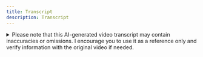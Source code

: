 ```yaml
---
title: Transcript
description: Transcript
---
```


<details>
<summary>
Please note that this AI-generated video transcript may contain inaccuracies or omissions. 
I encourage you to use it as a reference only and verify information with the original video if needed.
</summary>

0:05 Hi everyone! Today, I’m going to be talking about this paper, “How to Find Production Incidents: Empirical Study”.

0:13 Links and slides will be on that link, and all the references and all this stuff, and the video too.

0:21 So, a quick outline following the paper: first, we’re going to talk about the methodology the author used to study
those incidents. They looked into root causes and mitigation strategies. They looked into delays, what caused those
delays in terms of detecting, reposing, and actually acting in mitigation. They have some lessons learned, which they
analyzed from the actual on-call engineers who wrote reports.

0:50 They classify those in different categories, and in the end, they have a multi-dimensional analysis between all
those categories to see what the main trends and conclusions are, of course.

1:01 So, the methodology - where does that data come from, and what do they do with this incident report? All the
incident reports come from a single, at least user-facing service, Microsoft Teams. I’ve seen there are more than one
service behind that, and they analyzed and studied 152 different reports.

1:21 They looked at their mitigation, root causes, the direction, and mitigation approaches. They only looked at the
reports which included the complete post-mortem report, and they mentioned that 35 more they didn’t look at because they
didn’t have the full post-mortem report with all the details they needed for analysis.

1:43 Even though all of those reports are incidents of high severity, there’s still a breakdown between the different
severities. There’s just one, I assume, large-scale incident, that’s Sub-Zero. Thirty percent of all the incidents, like
40-50, all those were Severity 1, and the rest of them were Severity 2.

2:09 Any incident included in the study has to impact either an internal service or have a dimension impact on several
tenants or customers. But I assume “impact” doesn’t mean downtime; it could be maybe increased latency or things like
that, or error rate. But still, an impact doesn’t mean it is visible to all the users or very negatively perceived, but
they’re still limited.

2:31 So, what did they look at? They looked at the root causes - what is the actual cause of the incident, and they only
assigned one particular category as the root cause for an incident.

2:59 They also looked at mitigation steps, what on-call engineers actually performed to resolve an incident, whether it
was rollback, code fixes, or added capacity, and so on.

3:18 They examined how incidents were detected and monitored, whether it came from users or other sources.

3:32 They also looked into what delayed incident resolution and which factors contributed to that.

3:46 Lastly, they explored any automation opportunities to improve future mitigation, root cause analysis, or other
aspects.

3:59 The overall goal is to find what lessons to take away from this and how to improve the resiliency of cloud services
in general.

4:11 So, as I mentioned before, it is just a study of one floor service even though it consists of many services like
databases and other things. But there is some versatility, so it is only Microsoft Teams. If you’re running a service
which has nothing similar to Microsoft Teams or like a messaging service, those results might not directly apply.

4:45 Also, Microsoft already has some effective tools and techniques for testing and rollout, like deployment tools and
things like that. Basically, they’re very mature in that space, and those already prevent a large amount of incidents.
So, depending on your kind of maturity level in terms of tools and all the role processes of running a cloud, you might
not see the same results or might be a breakdown between the causes and effects, and mitigation strategies could be
completely different from that.

5:15 And as I mentioned, they left out 25% of the incidents because the post-mortem report did not have all the details
they needed. So, potentially those might skew results in a significant way, but I think they don’t expect that to be the
case.

5:31 So, what about root causes? Basically, the paper presents all the information in breakdowns between different root
causes, like the Codex 27. It kind of reads a little bit as a statistical report of sorts. It may be a little bit harder
to digest, but they also list 15 or 16 findings in a more narrative way.

6:04 In terms of what causes the major contributors, they are still code bugs and config bugs. Any kind of configuration
change you make might cause an incident or instability. Some other things include dependency failures, like using a
database that has an incident on its own. They categorize database, network, and support categories, but overall,
dependency failures are similar.

6:40 That’s the same with authentication. It is a dependency of sorts, but just a reasonably special kind. 40% of
incidents here are either a code bug or configuration bug, but the rest of them are not, which means there are still
plenty of errors coming from things you’re not changing in your version control.

7:20 Regarding mitigation steps, there are a lot of different strategies. The most popular one being rollback. They list
specifically what they mean by interchange and increasing capacity and things like that. External fix, I think, applies
to some of the services you rely on, like dependency and configuration seeks and conflicts. An on-call fix is something
like what an on-call engineer does, some kind of manual process.

8:01 So, for example, some tweaking with the system and transient system just restores itself. A monitor, like
monitoring depth, alerts you on an incident and then everything self-healed or something like that. System restored
itself.

8:18 So even though 40% of incidents were caused by code or configuration bugs, 80% of those were mitigated without any
code or configuration blocks. I assume because the strategies are kind of faster, they don’t involve a deployment cycle.
That makes, or the same overall back. This is why Canada, I think they mentioned it in one of the other findings, where
rollback is a popular strategy because it’s pretty quick. The rollback and the infrastructure change, because they’re
quick, they do account for about 40% of incidence mitigation. Just because you don’t go through more labor cycles of
contributions fixing forward with the code pixel, conflict figs, and reviewing it, presumably, and rolling it forward or
through your deployment system, which takes time then.

9:26 In another aspect, they looked at delays in response. So basically, what are the causes of that? And one of the
main things is that finding number five is that time to detect code bugs and dependency is hard to detect because the
time it takes for people to detect the code bugs is just larger than any other. And I think some of the findings also
mentioned that their bugs specifically are hard to monitor, so it’s hard to come up with monitoring to find all the
various bugs the system has. And it also makes it sound complicated in resolution.

10:16 Yeah, and things like configuration ticks and Cloud picks take longer time. Again, it corresponds with one of the
previous findings. It’s just easier to roll back, usually if you can do that. Obviously, not every system can do that if
you change the data underneath, and you can’t roll back with all other scale services. Usually, keep that option open
for basically any change you can just because it is so convenient to have options to roll back. Galaxy has something to
say about that in terms of metastability and things like that, but rollback is still a popular resolution.

11:11 Detection value is basically why we lose not detected issue incidents faster? Things like not failing at all. So,
I guess I’m not actually sure what they mean by that not failing category. I guess there is no detection except maybe
the user or option system. Other popular ones are like lack of monitors or Telemetry coverage, which also causes a
delay. Basically, some of the things which indicate that your system isn’t having an incident that’s just not covered by
monitors for whatever reason or in any other telemetry, and that makes it harder to deduct and delays any kind of
resolution. Mitigation failure categories, so like.

11:49 And that makes it harder to deduce and delays any kind of resolution. Mitigation failure categories, so what cost
mitigation to get delayed and fail? These are sometimes related to procedures, so not just systems themselves but also
procedures which are kind of like part of the socio technical system but not code or anything like that. Sometimes it is
just delays in deployment and a lot of times it’s unclear 27% of times they just on call Engineers who wrote the report
don’t know what caused the delay mitigation.

12:38 This kind of tells us that this whole thing is pretty complicated in terms of figuring out what actually causes
those things because even on-call engineers who had way more contacts in the particular incident still don’t have enough
information to make that call.

12:59 As I mentioned, like 30% of those are not caused by any systems itself but by some kind of documentation
procedures. This is one of the funniest and manual deployment stuff so there’s opportunity for automation, opportunity
for improvement even without changing the code or like I guess except the manual deployment investing in tools, but you
can still have improved time to mitigate by changing the communication procedures or improving those.

13:34 Overall, Lessons Learned, basically this is not what odd as part of this and this is not what authors like kind of
learn from all incidents, this is what they aggregated across different categories of incidents what actual on-call
Engineers put in the Lessons Learned category for specific incident and then they aggregated them in different
categories to see like what are the and excuse me I need to fix that.

14:07 So yeah, Lessons Learned is the main driver is manual tests, and so basically testing is still a big theme and I
think it gets even more important later when they mention other points in other findings. Sometimes it’s just unclear
what the lesson is from the incident. Sometimes they need a test or configuration test or manual test or improve in
alerting triaging things like that automated deployment.

14:44 So yes, improving testing was a popular choice so this had like testing is important figuring out before figuring
out that the system is broken before production is important but like unfortunately Papercut doesn’t go into the details
like what kind of testing is helpful there are some other papers who will which are like focused specifically on
incidents caused by bugs and how to address those but that paper is more high level I guess and it doesn’t go into
detail in actually how to improve the testing just as like yes on-call engineers think that in a lot of incidents testing
and detecting issues with the system earlier in a cycle before it gets deployed to production is important but they
don’t talk much or at all about what kind of testing and how to prevent those incidents with specific tasks.

15:39 They basically have just two categories of test: regular test and configuration test. Configuration test is also a
liquid pretty vast category and can look completely different depending on what you’re targeting. So yeah, overall
improved testing you improve monitoring things like that.

16:04 It’s like the “lost and learn” category.

16:07 Investing in automating mitigation, and again, I’m clear, it’s a pretty large category here, 37.

16:19 Which means, like, engineers do not only see the clear lesson from an incident on how to avoid it, or mitigate or
resolve it faster in the future.

16:37 So yeah, overall, kind of like 20% of feedback indicated that just behavioral change or documentation training
might improve incident management. So this is one of the major categories. Basically, you can improve 20% resolution of
your incidents with some kind of better documentation, better incident training, things like that.

17:03 It could be considered, I guess, less investment than in the systems if you want to build resilience.

17:15 The last section of the paper is a multi-dimensional analysis about how all those categories align with each
other, and it is kind of complicated. I think it’s not very digestible in terms of presentations.

17:35 But you can definitely look it up in the paper. They have all those graphs like, “so what corresponds to what?”
and “what is the most popular choice?”, “how different categories correlate to each other?”.

17:49 I’m just going to present their findings without the actual data that they present in the paper.

17:56 As I said, for code changes, people say that improving testing is important, which is kind of hard to disagree
with.

18:01 Even since, for example, the “Simple Testing Can Prevent Most Critical Failures” paper from 2014, a while ago.

18:12 But as I said before, authors in this analysis don’t go into details like what kind of testing is actually
helpful, unlike, for example, the “Simple Testing” paper where they talk in detail and look way deeper into incidents
and some other papers too, where incidents were caused by bugs and how to address those bugs with tests.

18:38 Here, it’s just like, yeah, 70% of incidents are of normal dollars, improved testing rather than monitoring. So,
monitors for code blocks are hard to build, and it’s better to detect code issues even before code reaches production.

19:01 Monitoring, on the other hand, with related services, should be improved because you cannot test your way out of
an outage in a related service or their misbehavior. But you do, because those inherently happen in the runtime, at
least the ones they found in the study majority.

19:28 This is why you kind of need to improve monitoring and observability coverage across related services.

19:38 Again, more testing. Everyone likes more testing. So, configuration bugs are mitigated with rollbacks, and these
are usually recent changes. Configuration bugs are either, they don’t, I guess, they don’t lie dormant for a long time,
they either cause incidents, right away, or they just make changes.

20:05 So, they do talk about that, that you probably shouldn’t invest in rigorous configuration testing, but again, they
don’t elaborate on what that actually looks like and what the gaps are.

20:27 Incidents with manual effort and improvements in training are important. Some automation for reducing manual
effort is needed, because on-call fatigue was recognized as one of the issues here too.

20:45 Which is, I guess, kind of aligned with conventional wisdom. You don’t want a lot of manual steps in any kind of
incident management or deployment or things like that, and not at all surprising.

20:58 For mitigation delay due to manual deployment steps, which is again not surprising and is kind of very
conventional.

21:14 So, mitigation steps include automation like traffic failover, rebooting, and auto-scaling.

21:23 Conclusions from the paper: they did look at 152 incident reports, which is a pretty large number of reports over
one year, from May 2021 to May 2022.

21:37 They have identified the categories of automation opportunities based on those incident reports. They do have
important multi-dimensional insights from multi-dimensional analysis, and they presumably will help you improve
reliability. Even though those are, in my opinion, kind of high level, they don’t tell you more details on testing, code
testing, integration, and how to actually achieve that.

22:11 But it’s still valuable information for improving documentation or listening. I guess it’s going to be pretty hard
to figure out, especially in general terms, what kind of documentation needs to be improved.

22:25 Actually, Microsoft Teams had an outage today or last night, whatever it happened. So, this is the tweet from a
few hours ago. They rolled back a network change.

22:36 I kind of just saw that before the talk, and it was interesting to see what they were doing. Apparently, they were
doing the same things they talked about in the paper. So, they did roll back the change, which is the most popular
mitigation strategy.

22:57 The database network is not the most popular root cause, but it is definitely a separate category there. It was
kind of interesting to analyze based on the very limited information in a tweet about what’s going on.

23:18 And they’re saying that they’re monitoring, so monitoring is again mentioned as one of the important things to
resolve issues and incidents and see how the system is doing.

23:30 Yeah, that is it. Everything I wanted to say about the paper.

23:36 Thank you.

</details>
